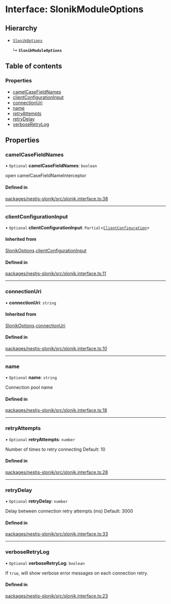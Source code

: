 # Interface: SlonikModuleOptions

## Hierarchy

- [`SlonikOptions`](SlonikOptions.md)

  ↳ **`SlonikModuleOptions`**

## Table of contents

### Properties

- [camelCaseFieldNames](SlonikModuleOptions.md#camelcasefieldnames)
- [clientConfigurationInput](SlonikModuleOptions.md#clientconfigurationinput)
- [connectionUri](SlonikModuleOptions.md#connectionuri)
- [name](SlonikModuleOptions.md#name)
- [retryAttempts](SlonikModuleOptions.md#retryattempts)
- [retryDelay](SlonikModuleOptions.md#retrydelay)
- [verboseRetryLog](SlonikModuleOptions.md#verboseretrylog)

## Properties

### <a id="camelcasefieldnames" name="camelcasefieldnames"></a> camelCaseFieldNames

• `Optional` **camelCaseFieldNames**: `boolean`

open camelCaseFieldNameInterceptor

#### Defined in

[packages/nestjs-slonik/src/slonik.interface.ts:38](https://github.com/brickdoc/brickdoc/blob/01ea9f2e/packages/nestjs-slonik/src/slonik.interface.ts#L38)

___

### <a id="clientconfigurationinput" name="clientconfigurationinput"></a> clientConfigurationInput

• `Optional` **clientConfigurationInput**: `Partial`<[`ClientConfiguration`](../README.md#clientconfiguration)\>

#### Inherited from

[SlonikOptions](SlonikOptions.md).[clientConfigurationInput](SlonikOptions.md#clientconfigurationinput)

#### Defined in

[packages/nestjs-slonik/src/slonik.interface.ts:11](https://github.com/brickdoc/brickdoc/blob/01ea9f2e/packages/nestjs-slonik/src/slonik.interface.ts#L11)

___

### <a id="connectionuri" name="connectionuri"></a> connectionUri

• **connectionUri**: `string`

#### Inherited from

[SlonikOptions](SlonikOptions.md).[connectionUri](SlonikOptions.md#connectionuri)

#### Defined in

[packages/nestjs-slonik/src/slonik.interface.ts:10](https://github.com/brickdoc/brickdoc/blob/01ea9f2e/packages/nestjs-slonik/src/slonik.interface.ts#L10)

___

### <a id="name" name="name"></a> name

• `Optional` **name**: `string`

Connection pool name

#### Defined in

[packages/nestjs-slonik/src/slonik.interface.ts:18](https://github.com/brickdoc/brickdoc/blob/01ea9f2e/packages/nestjs-slonik/src/slonik.interface.ts#L18)

___

### <a id="retryattempts" name="retryattempts"></a> retryAttempts

• `Optional` **retryAttempts**: `number`

Number of times to retry connecting
Default: 10

#### Defined in

[packages/nestjs-slonik/src/slonik.interface.ts:28](https://github.com/brickdoc/brickdoc/blob/01ea9f2e/packages/nestjs-slonik/src/slonik.interface.ts#L28)

___

### <a id="retrydelay" name="retrydelay"></a> retryDelay

• `Optional` **retryDelay**: `number`

Delay between connection retry attempts (ms)
Default: 3000

#### Defined in

[packages/nestjs-slonik/src/slonik.interface.ts:33](https://github.com/brickdoc/brickdoc/blob/01ea9f2e/packages/nestjs-slonik/src/slonik.interface.ts#L33)

___

### <a id="verboseretrylog" name="verboseretrylog"></a> verboseRetryLog

• `Optional` **verboseRetryLog**: `boolean`

If `true`, will show verbose error messages on each connection retry.

#### Defined in

[packages/nestjs-slonik/src/slonik.interface.ts:23](https://github.com/brickdoc/brickdoc/blob/01ea9f2e/packages/nestjs-slonik/src/slonik.interface.ts#L23)
